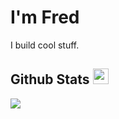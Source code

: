 <h1>I'm Fred</h1>   

I build cool stuff.

## Github Stats <img src="https://media.giphy.com/media/cj87CxfRtrUifF3Ryk/giphy.gif" width="25px">
<a href="https://github.com/fredcalgit">
  
  <img align="center" src="https://github-readme-stats.vercel.app/api/top-langs/?username=fredcalgit&show_icons=true&theme=dark&langs_count=8&count_private=true&card_width=280&hide=css,scss,html"/>
 
</a>
<!-- <a href="https://github.com/fredcalgit">
 <img align="center" src="https://github-readme-stats.vercel.app/api?username=fredcalgit&hide=stars&show_icons=true&theme=dark&line_height=27"  alt="Fred's Github stats" height="220px" />
</a> -->



